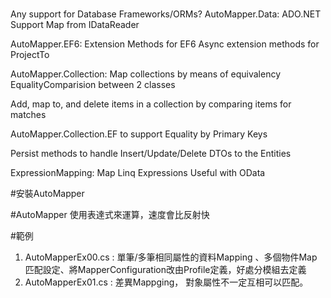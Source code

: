 ﻿#
Any support for Database Frameworks/ORMs?
AutoMapper.Data: ADO.NET Support
Map from IDataReader

AutoMapper.EF6: Extension Methods for EF6
Async extension methods for ProjectTo

AutoMapper.Collection: Map collections by means of equivalency
EqualityComparision between 2 classes

Add, map to, and delete items in a collection by comparing items for matches

AutoMapper.Collection.EF to support Equality by Primary Keys

Persist methods to handle Insert/Update/Delete DTOs to the Entities

ExpressionMapping: Map Linq Expressions
Useful with OData

#安裝AutoMapper

#AutoMapper
使用表達式來運算，速度會比反射快

#範例
1. AutoMapperEx00.cs : 單筆/多筆相同屬性的資料Mapping 、多個物件Map匹配設定、將MapperConfiguration改由Profile定義，好處分模組去定義
2. AutoMapperEx01.cs : 差異Mappging， 對象屬性不一定互相可以匹配。